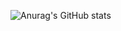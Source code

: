 ![Anurag's GitHub stats](https://github-readme-stats.vercel.app/api?username=pkun2ID&show_icons=true&theme=radical)
